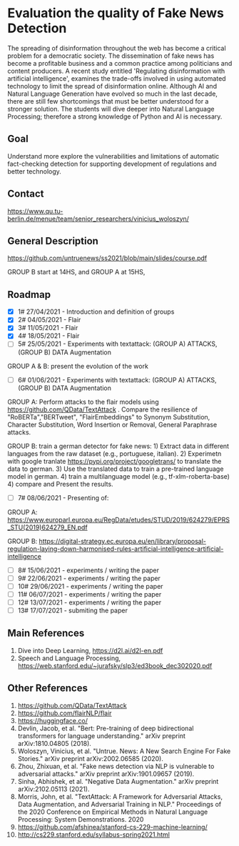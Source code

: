 # Evaluation the quality of Fake News Detection

 The spreading of disinformation throughout the web has become a critical problem for a democratic society. The dissemination of fake news has become a profitable business and a common practice among politicians and content producers. A recent study entitled 'Regulating disinformation with artificial intelligence', examines the trade-offs involved in using automated technology to limit the spread of disinformation online. Although AI and Natural Language Generation have evolved so much in the last decade, there are still few shortcomings that must be better understood for a stronger solution. The students will dive deeper into Natural Language Processing; therefore a strong knowledge of Python and AI is necessary. 

 ## Goal
 Understand more explore the vulnerabilities and limitations of automatic fact-checking detection for supporting development of regulations and better technology.
 
## Contact
https://www.qu.tu-berlin.de/menue/team/senior_researchers/vinicius_woloszyn/

## General Description
https://github.com/untruenews/ss2021/blob/main/slides/course.pdf

GROUP B start at 14HS, and GROUP A at 15HS,
## Roadmap
- [x] 1# 27/04/2021 - Introduction and definition of groups
- [x] 2# 04/05/2021 - Flair 
- [x] 3# 11/05/2021 - Flair
- [x] 4# 18/05/2021 - Flair
- [ ] 5# 25/05/2021 - Experiments with textattack: (GROUP A) ATTACKS, (GROUP B) DATA Augmentation

GROUP A & B: present the evolution of the work

- [ ] 6# 01/06/2021 - Experiments with textattack: (GROUP A) ATTACKS, (GROUP B) DATA Augmentation

GROUP A: Perform attacks to the flair models using https://github.com/QData/TextAttack . Compare the resilience of "RoBERTa","BERTweet", "FlairEmbeddings" to Synonym Substitution, Character Substitution, Word Insertion or Removal, General Paraphrase attacks.

GROUP B: train a german detector for fake news: 1) Extract data in different languages from the raw dataset (e.g., portuguese, italian). 2) Experimetn with google tranlate https://pypi.org/project/googletrans/ to translate the data to german. 3) Use the translated data to train a pre-trained language model in german. 4) train a multilanguage model (e.g., tf-xlm-roberta-base) 4) compare and Present the results.


- [ ] 7# 08/06/2021 - Presenting of: 

GROUP A: https://www.europarl.europa.eu/RegData/etudes/STUD/2019/624279/EPRS_STU(2019)624279_EN.pdf

GROUP B: https://digital-strategy.ec.europa.eu/en/library/proposal-regulation-laying-down-harmonised-rules-artificial-intelligence-artificial-intelligence

- [ ] 8# 15/06/2021 - experiments / writing the paper
- [ ] 9# 22/06/2021 - experiments / writing the paper
- [ ] 10#  29/06/2021 - experiments / writing the paper
- [ ] 11#  06/07/2021 - experiments / writing the paper
- [ ] 12#  13/07/2021 - experiments / writing the paper
- [ ] 13#  17/07/2021 - submiting the paper

## Main References
1. Dive into Deep Learning, https://d2l.ai/d2l-en.pdf
2. Speech and Language Processing, https://web.stanford.edu/~jurafsky/slp3/ed3book_dec302020.pdf

## Other References
1. https://github.com/QData/TextAttack
2. https://github.com/flairNLP/flair
3. https://huggingface.co/
4. Devlin, Jacob, et al. "Bert: Pre-training of deep bidirectional transformers for language understanding." arXiv preprint arXiv:1810.04805 (2018).
5. Woloszyn, Vinicius, et al. "Untrue. News: A New Search Engine For Fake Stories." arXiv preprint arXiv:2002.06585 (2020).
6. Zhou, Zhixuan, et al. "Fake news detection via NLP is vulnerable to adversarial attacks." arXiv preprint arXiv:1901.09657 (2019).
7. Sinha, Abhishek, et al. "Negative Data Augmentation." arXiv preprint arXiv:2102.05113 (2021).
8. Morris, John, et al. "TextAttack: A Framework for Adversarial Attacks, Data Augmentation, and Adversarial Training in NLP." Proceedings of the 2020 Conference on Empirical Methods in Natural Language Processing: System Demonstrations. 2020
9. https://github.com/afshinea/stanford-cs-229-machine-learning/ 
10. http://cs229.stanford.edu/syllabus-spring2021.html



